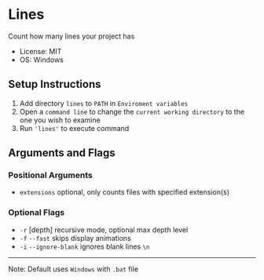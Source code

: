 # Lines

Count how many lines your project has

* License: MIT
* OS: Windows

## Setup Instructions

1. Add directory `lines` to `PATH` in `Enviroment variables`
2. Open a `command line` to change the `current working directory` to the one you wish to examine
3. Run `'lines'` to execute command

## Arguments and Flags

### Positional Arguments

* `extensions` optional, only counts files with specified extension(s)

### Optional Flags

* `-r` [depth]          recursive mode, optional max depth level
* `-f` `--fast`         skips display animations
* `-i` `--ignore-blank` ignores blank lines `\n`

---

Note: Default uses `Windows` with `.bat` file
